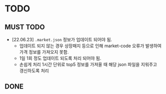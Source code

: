 # TODO

## MUST TODO

- [22.06.23] `.market.json` 정보가 업데이트 되어야 됨.
  - 업데이트 되지 않는 경우 상장패지 등으로 인해 market-code 오류가 발생하여 가격 정보를 가져오지 못함.
  - 1일 1회 정도 업데이트 되도록 처리 되어야 됨.
  - 손쉽게 처리 1시간 단위로 top5 정보를 가져올 때 해당 json 파일을 지워주고 갱신하도록 처리

## DONE
